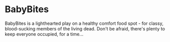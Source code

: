 # BabyBites

BabyBites is a lighthearted play on a healthy comfort food spot - for classy, blood-sucking members of the living dead. Don't be afraid, there's plenty to keep everyone occupied, for a time... 
